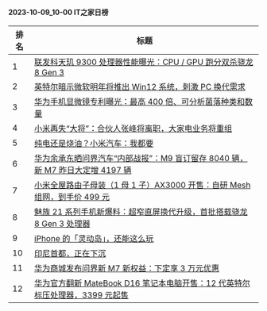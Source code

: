 #### 2023-10-09_10-00  IT之家日榜

| 排名 | 标题|
| --- | ---|
| 1 | [联发科天玑 9300 处理器性能曝光：CPU / GPU 跑分双杀骁龙 8 Gen 3](https://www.ithome.com/0/723/459.htm) |
| 2 | [英特尔暗示微软明年将推出 Win12 系统，刺激 PC 换代需求](https://www.ithome.com/0/723/455.htm) |
| 3 | [华为手机显微镜专利曝光：最高 400 倍、可分析菌落种类和数量](https://www.ithome.com/0/723/484.htm) |
| 4 | [小米再失“大将”：合伙人张峰将离职，大家电业务将重组](https://www.ithome.com/0/723/502.htm) |
| 5 | [纯电还是烧油？小米汽车：我都要](https://www.ithome.com/0/723/479.htm) |
| 6 | [华为余承东晒问界汽车“内部战报”：M9 盲订留存 8040 辆，新 M7 昨日大定增 4197 辆](https://www.ithome.com/0/723/520.htm) |
| 7 | [小米全屋路由子母装（1 母 1 子）AX3000 开售：自研 Mesh 组网，到手价 499 元](https://www.ithome.com/0/723/453.htm) |
| 8 | [魅族 21 系列手机新爆料：超窄直屏换代升级，首批搭载骁龙 8 Gen 3 处理器](https://www.ithome.com/0/723/481.htm) |
| 9 | [iPhone 的「灵动岛」，还能这么玩](https://www.ithome.com/0/723/572.htm) |
| 10 | [印尼首都，正在下沉](https://www.ithome.com/0/723/566.htm) |
| 11 | [华为商城发布问界新 M7 新权益：下定享 3 万元优惠](https://www.ithome.com/0/723/474.htm) |
| 12 | [华为官方翻新 MateBook D16 笔记本电脑开售：12 代英特尔标压处理器，3399 元起售](https://www.ithome.com/0/723/454.htm) |
